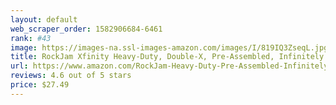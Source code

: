 ```yaml
---
layout: default 
﻿web_scraper_order: 1582906684-6461
rank: #43
image: https://images-na.ssl-images-amazon.com/images/I/819IQ3ZseqL.jpg
title: RockJam Xfinity Heavy-Duty, Double-X, Pre-Assembled, Infinitely Adjustable Piano Keyboard…
url: https://www.amazon.com/RockJam-Heavy-Duty-Pre-Assembled-Infinitely-Adjustable/dp/B01B15JPCQ/ref=zg_mw_musical-instruments_43?_encoding=UTF8&psc=1&refRID=8WS11NK2AYWPF8KSMPEX
reviews: 4.6 out of 5 stars
price: $27.49 
---
```

